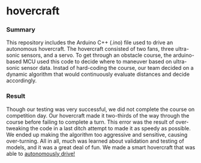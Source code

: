 # hovercraft

### Summary <br/>
  This repository includes the Arduino C++ (.ino) file used to drive an autonomous hovercraft. The hovercraft consisted of two fans, three ultra-sonic sensors, and a servo. To get through an obstacle course, the arduino-based MCU used this code to decide where to maneuver based on ultra-sonic sensor data. Instad of hard-coding the course, our team decided on a dynamic algorithm that would continuously evaluate distances and decide accordingly.
  
### Result
  Though our testing was very successful, we did not complete the course on competition day. Our hovercraft made it two-thirds of the way through the course before failing to complete a turn. This error was the result of over-tweaking the code in a last ditch attempt to made it as speedy as possible. We ended up making the algorithm too aggressive and sensitive, causing over-turning. All in all, much was learned about validation and testing of models, and it was a great deal of fun. We made a smart hovercraft that was able to [autonomously drive!](pp)
